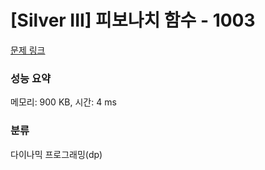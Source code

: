 # [Silver III] 피보나치 함수 - 1003 

[문제 링크](https://www.acmicpc.net/problem/1003) 

### 성능 요약

메모리: 900 KB, 시간: 4 ms

### 분류

다이나믹 프로그래밍(dp)

